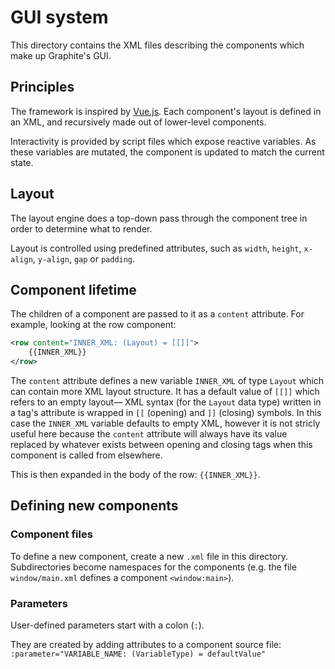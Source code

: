 # GUI system

This directory contains the XML files describing the components which make up Graphite's GUI.

## Principles

The framework is inspired by [Vue.js](https://vuejs.org/).
Each component's layout is defined in an XML, and recursively made out of lower-level components.

Interactivity is provided by script files which expose reactive variables. As these variables are mutated, the component is updated to match the current state.

## Layout

The layout engine does a top-down pass through the component tree in order to determine what to render.

Layout is controlled using predefined attributes, such as `width`, `height`, `x-align`, `y-align`, `gap` or `padding`.

## Component lifetime

The children of a component are passed to it as a `content` attribute. For example, looking at the row component:
```xml
<row content="INNER_XML: (Layout) = [[]]">
    {{INNER_XML}}
</row>
```
The `content` attribute defines a new variable `INNER_XML` of type `Layout` which can contain more XML layout structure. It has a default value of `[[]]` which refers to an empty layout— XML syntax (for the `Layout` data type) written in a tag's attribute is wrapped in ``[[`` (opening) and `]]` (closing) symbols. In this case the `INNER_XML` variable defaults to empty XML, however it is not stricly useful here because the `content` attribute will always have its value replaced by whatever exists between opening and closing tags when this component is called from elsewhere.

This is then expanded in the body of the row: `{{INNER_XML}}`.

## Defining new components

### Component files

To define a new component, create a new `.xml` file in this directory. Subdirectories become namespaces for the components (e.g. the file `window/main.xml` defines a component `<window:main>`).

### Parameters

User-defined parameters start with a colon (`:`).

They are created by adding attributes to a component source file:
`:parameter="VARIABLE_NAME: (VariableType) = defaultValue"`
